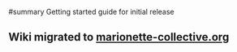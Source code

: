 ﻿#summary Getting started guide for initial release

## Wiki migrated to [marionette-collective.org](http://marionette-collective.org/reference/basic/gettingstarted.html) ##